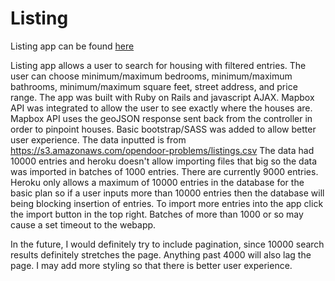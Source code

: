 # Listing

[here]: http://opendoorapp.herokuapp.com

Listing app can be found [here]

Listing app allows a user to search for housing with filtered entries.
The user can choose minimum/maximum bedrooms, minimum/maximum bathrooms,
minimum/maximum square feet, street address, and price range. The app was built
with Ruby on Rails and javascript AJAX. Mapbox API was integrated to allow the
user to see exactly where the houses are. Mapbox API uses the geoJSON
response sent back from the controller in order to pinpoint houses.
Basic bootstrap/SASS was added to allow better user experience.
The data inputted is from
https://s3.amazonaws.com/opendoor-problems/listings.csv
The data had 10000 entries and heroku doesn't allow importing files that
big so the data was imported in batches of 1000 entries. There are currently
9000 entries. Heroku only allows a maximum of 10000 entries in the database for
the basic plan so if a user inputs more than 10000 entries then
the database will being blocking insertion of entries. To import
more entries into the app click the import button in the top right. Batches
of more than 1000 or so may cause a set timeout to the webapp.


In the future, I would definitely try to include pagination, since 10000
search results definitely stretches the page. Anything past 4000 will also lag
the page. I may add more styling so that there is better user experience.
